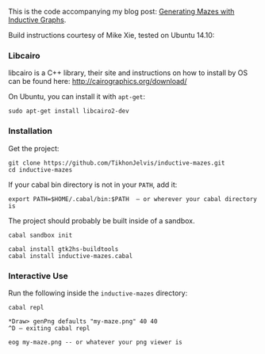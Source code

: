 This is the code accompanying my blog post: [Generating Mazes with Inductive Graphs](http://jelv.is/blog/Generating-Mazes-with-Inductive-Graphs).

Build instructions courtesy of Mike Xie, tested on Ubuntu 14.10:

### Libcairo

libcairo is a C++ library, their site and instructions on how to install by OS can be found here: http://cairographics.org/download/

On Ubuntu, you can install it with `apt-get`:

    sudo apt-get install libcairo2-dev

### Installation

Get the project:

    git clone https://github.com/TikhonJelvis/inductive-mazes.git
    cd inductive-mazes

If your cabal bin directory is not in your `PATH`, add it:

    export PATH=$HOME/.cabal/bin:$PATH  – or wherever your cabal directory is

The project should probably be built inside of a sandbox.

    cabal sandbox init

    cabal install gtk2hs-buildtools
    cabal install inductive-mazes.cabal

### Interactive Use

Run the following inside the `inductive-mazes` directory:

    cabal repl

    *Draw> genPng defaults "my-maze.png" 40 40
    ^D – exiting cabal repl

    eog my-maze.png -- or whatever your png viewer is

